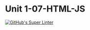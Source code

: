 # Unit 1-07-HTML-JS 
[![GitHub's Super Linter](https://github.com/https://github.com/SavyonMalko/Unit-1-07-HTML-JS-/workflows/GitHub's%20Super%20Linter/badge.svg)](https://github.com/https://github.com/SavyonMalko/Unit-1-07-HTML-JS-/actions)
